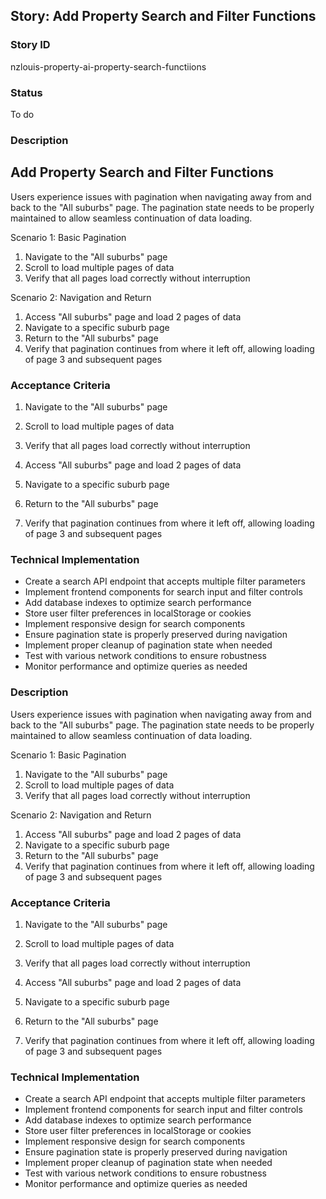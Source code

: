 ## Story: Add Property Search and Filter Functions

### Story ID

nzlouis-property-ai-property-search-functiions

### Status

To do

### Description

## Add Property Search and Filter Functions

Users experience issues with pagination when navigating away from and back to the "All suburbs" page. The pagination state needs to be properly maintained to allow seamless continuation of data loading.

Scenario 1: Basic Pagination

1. Navigate to the "All suburbs" page
2. Scroll to load multiple pages of data
3. Verify that all pages load correctly without interruption

 Scenario 2: Navigation and Return

1. Access "All suburbs" page and load 2 pages of data
2. Navigate to a specific suburb page
3. Return to the "All suburbs" page
4. Verify that pagination continues from where it left off, allowing loading of page 3 and subsequent pages

### Acceptance Criteria
1. Navigate to the "All suburbs" page
2. Scroll to load multiple pages of data
3. Verify that all pages load correctly without interruption


1. Access "All suburbs" page and load 2 pages of data
2. Navigate to a specific suburb page
3. Return to the "All suburbs" page
4. Verify that pagination continues from where it left off, allowing loading of page 3 and subsequent pages

### Technical Implementation
- Create a search API endpoint that accepts multiple filter parameters
- Implement frontend components for search input and filter controls
- Add database indexes to optimize search performance
- Store user filter preferences in localStorage or cookies
- Implement responsive design for search components
- Ensure pagination state is properly preserved during navigation
- Implement proper cleanup of pagination state when needed
- Test with various network conditions to ensure robustness
- Monitor performance and optimize queries as needed


### Description
Users experience issues with pagination when navigating away from and back to the "All suburbs" page. The pagination state needs to be properly maintained to allow seamless continuation of data loading.

Scenario 1: Basic Pagination

1. Navigate to the "All suburbs" page
2. Scroll to load multiple pages of data
3. Verify that all pages load correctly without interruption

 Scenario 2: Navigation and Return

1. Access "All suburbs" page and load 2 pages of data
2. Navigate to a specific suburb page
3. Return to the "All suburbs" page
4. Verify that pagination continues from where it left off, allowing loading of page 3 and subsequent pages

### Acceptance Criteria
1. Navigate to the "All suburbs" page
2. Scroll to load multiple pages of data
3. Verify that all pages load correctly without interruption


1. Access "All suburbs" page and load 2 pages of data
2. Navigate to a specific suburb page
3. Return to the "All suburbs" page
4. Verify that pagination continues from where it left off, allowing loading of page 3 and subsequent pages

### Technical Implementation
- Create a search API endpoint that accepts multiple filter parameters
- Implement frontend components for search input and filter controls
- Add database indexes to optimize search performance
- Store user filter preferences in localStorage or cookies
- Implement responsive design for search components
- Ensure pagination state is properly preserved during navigation
- Implement proper cleanup of pagination state when needed
- Test with various network conditions to ensure robustness
- Monitor performance and optimize queries as needed



